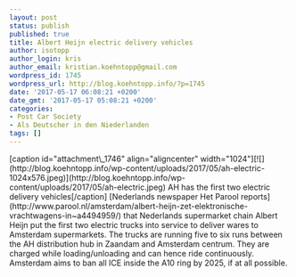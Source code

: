 ```yaml
---
layout: post
status: publish
published: true
title: Albert Heijn electric delivery vehicles
author: isotopp
author_login: kris
author_email: kristian.koehntopp@gmail.com
wordpress_id: 1745
wordpress_url: http://blog.koehntopp.info/?p=1745
date: '2017-05-17 06:08:21 +0200'
date_gmt: '2017-05-17 05:08:21 +0200'
categories:
- Post Car Society
- Als Deutscher in den Niederlanden
tags: []
---
```

<p>[caption id="attachment\_1746" align="aligncenter" width="1024"][![](http://blog.koehntopp.info/wp-content/uploads/2017/05/ah-electric-1024x576.jpeg)](http://blog.koehntopp.info/wp-content/uploads/2017/05/ah-electric.jpeg) AH has the first two electric delivery vehicles[/caption] [Nederlands newspaper Het Parool reports](http://www.parool.nl/amsterdam/albert-heijn-zet-elektronische-vrachtwagens-in~a4494959/)&nbsp;that Nederlands supermarket chain Albert Heijn put the first two electric trucks into service to deliver wares to Amsterdam supermarkets. The trucks are running five to six runs between the AH distribution hub in Zaandam and Amsterdam centrum. They are charged while loading/unloading and can hence ride continuously. Amsterdam aims to ban all ICE inside the A10 ring by 2025, if at all possible.</p>
